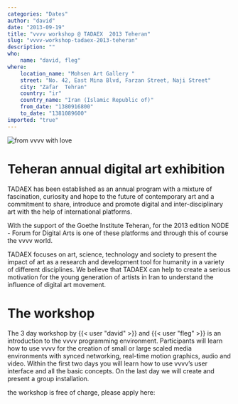 ```yaml
---
categories: "Dates"
author: "david"
date: "2013-09-19"
title: "vvvv workshop @ TADAEX  2013 Teheran"
slug: "vvvv-workshop-tadaex-2013-teheran"
description: ""
who: 
    name: "david, fleg"
where: 
    location_name: "Mohsen Art Gallery "
    street: "No. 42, East Mina Blvd, Farzan Street, Naji Street"
    city: "Zafar  Tehran"
    country: "ir"
    country_name: "Iran (Islamic Republic of)"
    from_date: "1380916800"
    to_date: "1381089600"
imported: "true"
---
```



![from vvvv with love](Setup-Preview_2013.09.19-13.20.422.png) 


#  Teheran annual digital art exhibition
TADAEX has been established as an annual program with a mixture of fascination, curiosity and hope to the future of contemporary art and a commitment to share, introduce and promote digital and inter-disciplinary art with the help of international platforms. 

With the support of the Goethe Institute Teheran, for the 2013 edition NODE - Forum for Digital Arts  [](http://node.vvvv.org) is one of these platforms and through this of course the vvvv world.
 
TADAEX focuses on art, science, technology and society to present the impact of art as a research and development tool for humanity in a variety of different disciplines. We believe that TADAEX can help to create a serious motivation for the young generation of artists in Iran to understand the influence of digital art movement.

#  The workshop
The 3 day workshop by {{< user "david" >}} and {{< user "fleg" >}} is an introduction to the vvvv programming environment. Participants will learn how to use vvvv for the creation of small or large scaled media environments with synced networking, real-time motion graphics, audio and video. Within the first two days you will learn how to use vvvv’s user interface and all the basic concepts. On the last day we will create and present a group installation.


[](http://www.tadaex.com/2013/)

the workshop is free of charge, please apply here: [](http://www.tadaex.com/2013/apply-vvvv?)